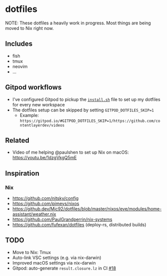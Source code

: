 # dotfiles

NOTE: These dotfiles a heavily work in progress. Most things are being moved to Nix right now.

## Includes

- fish
- tmux
- neovim
- ...

## Gitpod workflows

- I've configured Gitpod to pickup the [`install.sh`](./install.sh) file to set up my dotfiles for every new workspace
- The dotfiles setup can be skipped by setting `GITPOD_DOTFILES_SKIP=1`
  - Example: `https://gitpod.io/#GITPOD_DOTFILES_SKIP=1/https://github.com/contentlayerdev/videos`

## Related

- Video of me helping @paulshen to set up Nix on macOS: https://youtu.be/1dzgVkgQ5mE

## Inspiration

### Nix

- https://github.com/nitsky/config
- https://github.com/pimeys/nixos
- https://github.dev/Mic92/dotfiles/blob/master/nixos/eve/modules/home-assistant/weather.nix
- https://github.com/PaulGrandperrin/nix-systems
- https://github.com/fufexan/dotfiles (deploy-rs, distributed builds)

## TODO

- Move to Nix: Tmux
- Auto-link VSC settings (e.g. via nix-darwin)
- Improved macOS settings via nix-darwin
- Gitpod: auto-generate `result.closure.lz` in CI [#18](https://github.com/schickling/dotfiles/issues/18)
